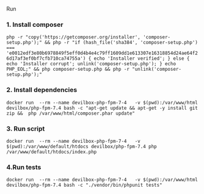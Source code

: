 Run

### 1. Install composer

`php -r "copy('https://getcomposer.org/installer', 'composer-setup.php');" &&
php -r "if (hash_file('sha384', 'composer-setup.php') === 'e0012edf3e80b6978849f5eff0d4b4e4c79ff1609dd1e613307e16318854d24ae64f26d17af3ef0bf7cfb710ca74755a') { echo 'Installer verified'; } else { echo 'Installer corrupt'; unlink('composer-setup.php'); } echo PHP_EOL;" &&
php composer-setup.php &&
php -r "unlink('composer-setup.php');"`

### 2. Install dependencies

` docker run  --rm --name devilbox-php-fpm-7-4   -v $(pwd):/var/www/html devilbox/php-fpm-7.4 bash -c "apt-get update && apt-get -y install git zip &&  php /var/www/html/composer.phar update" 
`
### 3. Run script

` docker run  --rm --name devilbox-php-fpm-7-4   -v $(pwd):/var/www/default/htdocs devilbox/php-fpm-7.4 php /var/www/default/htdocs/index.php
`

### 4.Run tests
`docker run  --rm --name devilbox-php-fpm-7-4   -v $(pwd):/var/www/html devilbox/php-fpm-7.4 bash -c "./vendor/bin/phpunit tests"
`
